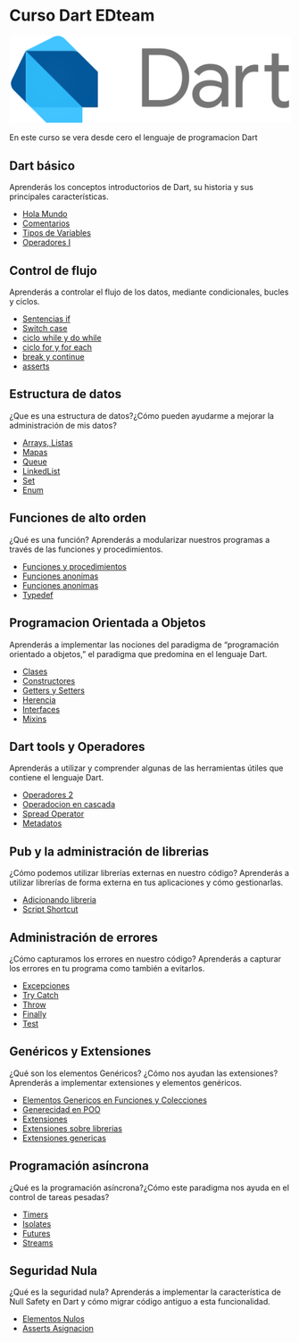 # Curso Dart EDteam
![](image_readme/image.png)

En este curso se vera desde cero el lenguaje de programacion Dart

## Dart básico

Aprenderás los conceptos introductorios de Dart, su historia y sus principales características.
* [Hola Mundo](https://github.com/Alvardud/Curso-Dart-EDTeam/blob/ada1d352266743b5ffc8293a3a57827dceb5ff5e/bin/main.dart)
* [Comentarios](https://github.com/Alvardud/Curso-Dart-EDTeam/blob/03d30b25cba8e7723bebaa8b964967ee5bae0c43/bin/main.dart)
* [Tipos de Variables](https://github.com/Alvardud/Curso-Dart-EDTeam/blob/550fb91e9914a6102e9284a51d9645e889d26c89/bin/main.dart)
* [Operadores I](https://github.com/Alvardud/Curso-Dart-EDTeam/blob/962d431d163e49c454ec252a7858e89e53f6a674/bin/main.dart)

## Control de flujo

Aprenderás a controlar el flujo de los datos, mediante condicionales, bucles y ciclos.
* [Sentencias if](https://github.com/Alvardud/Curso-Dart-EDTeam/blob/master/bin/control%20de%20flujo/sentencia_if.dart)
* [Switch case](https://github.com/Alvardud/Curso-Dart-EDTeam/blob/master/bin/control%20de%20flujo/switch_case.dart)
* [ciclo while y do while](https://github.com/Alvardud/Curso-Dart-EDTeam/blob/master/bin/control%20de%20flujo/while_do_while.dart)
* [ciclo for y for each](https://github.com/Alvardud/Curso-Dart-EDTeam/blob/master/bin/control%20de%20flujo/ciclo_for_for_each.dart)
* [break y continue](https://github.com/Alvardud/Curso-Dart-EDTeam/blob/master/bin/control%20de%20flujo/break_continue.dart)
* [asserts](https://github.com/Alvardud/Curso-Dart-EDTeam/blob/master/bin/control%20de%20flujo/assert_example.dart)

## Estructura de datos

¿Que es una estructura de datos?¿Cómo pueden ayudarme a mejorar la administración de mis datos?
* [Arrays, Listas](https://github.com/Alvardud/Curso-Dart-EDTeam/blob/master/bin/estructuras%20de%20datos/arrays_lists.dart)
* [Mapas](https://github.com/Alvardud/Curso-Dart-EDTeam/blob/master/bin/estructuras%20de%20datos/mapas.dart)
* [Queue](https://github.com/Alvardud/Curso-Dart-EDTeam/blob/master/bin/estructuras%20de%20datos/queue.dart)
* [LinkedList](https://github.com/Alvardud/Curso-Dart-EDTeam/blob/master/bin/estructuras%20de%20datos/linked_list.dart)
* [Set](https://github.com/Alvardud/Curso-Dart-EDTeam/blob/master/bin/estructuras%20de%20datos/set.dart)
* [Enum](https://github.com/Alvardud/Curso-Dart-EDTeam/blob/master/bin/estructuras%20de%20datos/enum_collection.dart)

## Funciones de alto orden

¿Qué es una función? Aprenderás a modularizar nuestros programas a través de las funciones y procedimientos.
* [Funciones y procedimientos](https://github.com/Alvardud/Curso-Dart-EDTeam/blob/master/bin/funciones%20de%20alto%20orden/funciones_procedimientos.dart)
* [Funciones anonimas](https://github.com/Alvardud/Curso-Dart-EDTeam/blob/master/bin/funciones%20de%20alto%20orden/funciones_anonimas.dart)
* [Funciones anonimas](https://github.com/Alvardud/Curso-Dart-EDTeam/blob/master/bin/funciones%20de%20alto%20orden/funciones_flecha.dart)
* [Typedef](https://github.com/Alvardud/Curso-Dart-EDTeam/blob/master/bin/funciones%20de%20alto%20orden/typedef.dart)

## Programacion Orientada a Objetos

Aprenderás a implementar las nociones del paradigma de “programación orientado a objetos,” el paradigma que predomina en el lenguaje Dart.

* [Clases](https://github.com/Alvardud/Curso-Dart-EDTeam/blob/master/bin/programacion%20orientada%20a%20objetos/clases.dart)
* [Constructores](https://github.com/Alvardud/Curso-Dart-EDTeam/blob/master/bin/programacion%20orientada%20a%20objetos/constructores.dart)
* [Getters y Setters](https://github.com/Alvardud/Curso-Dart-EDTeam/tree/master/bin/programacion%20orientada%20a%20objetos/getters_setters)
* [Herencia](https://github.com/Alvardud/Curso-Dart-EDTeam/tree/master/bin/programacion%20orientada%20a%20objetos/herencia)
* [Interfaces](https://github.com/Alvardud/Curso-Dart-EDTeam/tree/master/bin/programacion%20orientada%20a%20objetos/interfaces)
* [Mixins](https://github.com/Alvardud/Curso-Dart-EDTeam/tree/master/bin/programacion%20orientada%20a%20objetos/mixins)

## Dart tools y Operadores

Aprenderás a utilizar y comprender algunas de las herramientas útiles que contiene el lenguaje Dart.

* [Operadores 2](https://github.com/Alvardud/Curso-Dart-EDTeam/blob/master/bin/dart%20tools%20y%20operadores/operadores2.dart)
* [Operadocion en cascada](https://github.com/Alvardud/Curso-Dart-EDTeam/blob/master/bin/dart%20tools%20y%20operadores/cascada_operacion.dart)
* [Spread Operator](https://github.com/Alvardud/Curso-Dart-EDTeam/blob/master/bin/dart%20tools%20y%20operadores/spread_operator.dart)
* [Metadatos](https://github.com/Alvardud/Curso-Dart-EDTeam/blob/master/bin/dart%20tools%20y%20operadores/metadatas.dart)

## Pub y la administración de librerias

¿Cómo podemos utilizar librerías externas en nuestro código? Aprenderás a utilizar librerías de forma externa en tus aplicaciones y cómo gestionarlas.

* [Adicionando libreria](https://github.com/Alvardud/Curso-Dart-EDTeam/blob/master/bin/pub%20y%20librerias/libreria.dart)
* [Script Shortcut](https://github.com/Alvardud/Curso-Dart-EDTeam/blob/a19b7d8bf8f6fc6510ee8229e429f24df7162dc1/pubspec.yaml)

## Administración de errores

¿Cómo capturamos los errores en nuestro código? Aprenderás a capturar los errores en tu programa como también a evitarlos.

* [Excepciones](https://github.com/Alvardud/Curso-Dart-EDTeam/blob/master/bin/administracion%20de%20errores/excepciones.dart)
* [Try Catch](https://github.com/Alvardud/Curso-Dart-EDTeam/blob/master/bin/administracion%20de%20errores/try_catch.dart)
* [Throw](https://github.com/Alvardud/Curso-Dart-EDTeam/blob/master/bin/administracion%20de%20errores/throw_block.dart)
* [Finally](https://github.com/Alvardud/Curso-Dart-EDTeam/blob/master/bin/administracion%20de%20errores/finally_block.dart)
* [Test](https://github.com/Alvardud/Curso-Dart-EDTeam/blob/master/bin/test_file.dart)

## Genéricos y Extensiones

¿Qué son los elementos Genéricos? ¿Cómo nos ayudan las extensiones? Aprenderás a implementar extensiones y elementos genéricos.

* [Elementos Genericos en Funciones y Colecciones](https://github.com/Alvardud/Curso-Dart-EDTeam/blob/master/bin/generecidad%20y%20extensiones/generecidad.dart)
* [Generecidad en POO](https://github.com/Alvardud/Curso-Dart-EDTeam/blob/master/bin/generecidad%20y%20extensiones/generecidad_poo.dart)
* [Extensiones](https://github.com/Alvardud/Curso-Dart-EDTeam/blob/master/bin/generecidad%20y%20extensiones/extensiones.dart)
* [Extensiones sobre librerias](https://github.com/Alvardud/Curso-Dart-EDTeam/blob/master/bin/generecidad%20y%20extensiones/extensiones_libreria.dart)
* [Extensiones genericas](https://github.com/Alvardud/Curso-Dart-EDTeam/blob/master/bin/generecidad%20y%20extensiones/extensiones_genericas.dart)

## Programación asíncrona

¿Qué es la programación asíncrona?¿Cómo este paradigma nos ayuda en el control de tareas pesadas?

* [Timers](https://github.com/Alvardud/Curso-Dart-EDTeam/blob/master/bin/programacion%20asincrona/timers.dart)
* [Isolates](https://github.com/Alvardud/Curso-Dart-EDTeam/blob/master/bin/programacion%20asincrona/isolates.dart)
* [Futures](https://github.com/Alvardud/Curso-Dart-EDTeam/blob/master/bin/programacion%20asincrona/futures.dart)
* [Streams](https://github.com/Alvardud/Curso-Dart-EDTeam/blob/master/bin/programacion%20asincrona/streams.dart)

## Seguridad Nula

¿Qué es la seguridad nula? Aprenderás a implementar la característica de Null Safety en Dart y cómo migrar código antiguo a esta funcionalidad.

* [Elementos Nulos](https://github.com/Alvardud/Curso-Dart-EDTeam/blob/master/bin/seguridad%20nula/elementos_nulos.dart)
* [Asserts Asignacion](https://github.com/Alvardud/Curso-Dart-EDTeam/blob/master/bin/seguridad%20nula/asserts_asignacion.dart)

